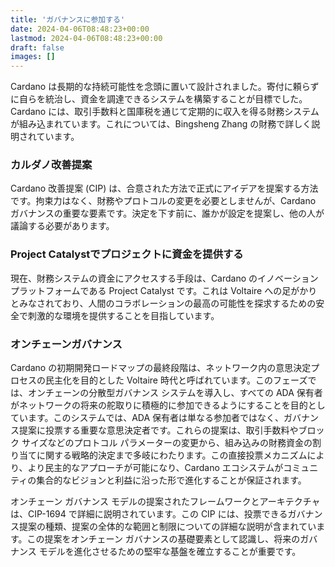 ```yaml
---
title: 'ガバナンスに参加する'
date: 2024-04-06T08:48:23+00:00
lastmod: 2024-04-06T08:48:23+00:00
draft: false
images: []
---
```


Cardano は長期的な持続可能性を念頭に置いて設計されました。寄付に頼らずに自らを統治し、資金を調達できるシステムを構築することが目標でした。Cardano には、取引手数料と国庫税を通じて定期的に収入を得る財務システムが組み込まれています。これについては、Bingsheng Zhang の財務で詳しく説明されています。

### カルダノ改善提案

Cardano 改善提案 (CIP) は、合意された方法で正式にアイデアを提案する方法です。拘束力はなく、財務やプロトコルの変更を必要としませんが、Cardano ガバナンスの重要な要素です。決定を下す前に、誰かが設定を提案し、他の人が議論する必要があります。

### Project Catalystでプロジェクトに資金を提供する

現在、財務システムの資金にアクセスする手段は、Cardano のイノベーション プラットフォームである Project Catalyst です。これは Voltaire への足がかりとみなされており、人間のコラボレーションの最高の可能性を探求するための安全で刺激的な環境を提供することを目指しています。

### オンチェーンガバナンス

Cardano の初期開発ロードマップの最終段階は、ネットワーク内の意思決定プロセスの民主化を目的とした Voltaire 時代と呼ばれています。このフェーズでは、オンチェーンの分散型ガバナンス システムを導入し、すべての ADA 保有者がネットワークの将来の舵取りに積極的に参加できるようにすることを目的としています。このシステムでは、ADA 保有者は単なる参加者ではなく、ガバナンス提案に投票する重要な意思決定者です。これらの提案は、取引手数料やブロック サイズなどのプロトコル パラメーターの変更から、組み込みの財務資金の割り当てに関する戦略的決定まで多岐にわたります。この直接投票メカニズムにより、より民主的なアプローチが可能になり、Cardano エコシステムがコミュニティの集合的なビジョンと利益に沿った形で進化することが保証されます。

オンチェーン ガバナンス モデルの提案されたフレームワークとアーキテクチャは、CIP-1694 で詳細に説明されています。この CIP には、投票できるガバナンス提案の種類、提案の全体的な範囲と制限についての詳細な説明が含まれています。この提案をオンチェーン ガバナンスの基礎要素として認識し、将来のガバナンス モデルを進化させるための堅牢な基盤を確立することが重要です。
